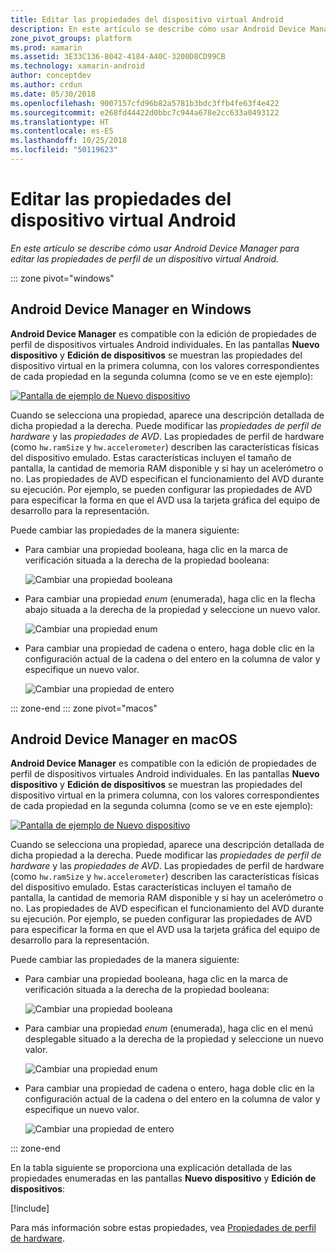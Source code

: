 ```yaml
---
title: Editar las propiedades del dispositivo virtual Android
description: En este artículo se describe cómo usar Android Device Manager para editar las propiedades de perfil de un dispositivo virtual Android.
zone_pivot_groups: platform
ms.prod: xamarin
ms.assetid: 3E33C136-8042-4184-A40C-3200D8CD99CB
ms.technology: xamarin-android
author: conceptdev
ms.author: crdun
ms.date: 05/30/2018
ms.openlocfilehash: 9007157cfd96b82a5781b3bdc3ffb4fe63f4e422
ms.sourcegitcommit: e268fd44422d0bbc7c944a678e2cc633a0493122
ms.translationtype: HT
ms.contentlocale: es-ES
ms.lasthandoff: 10/25/2018
ms.locfileid: "50119623"
---
```

# <a name="editing-android-virtual-device-properties"></a>Editar las propiedades del dispositivo virtual Android

_En este artículo se describe cómo usar Android Device Manager para editar las propiedades de perfil de un dispositivo virtual Android._

::: zone pivot="windows"

## <a name="android-device-manager-on-windows"></a>Android Device Manager en Windows

**Android Device Manager** es compatible con la edición de propiedades de perfil de dispositivos virtuales Android individuales. En las pantallas **Nuevo dispositivo** y **Edición de dispositivos** se muestran las propiedades del dispositivo virtual en la primera columna, con los valores correspondientes de cada propiedad en la segunda columna (como se ve en este ejemplo): 

[![Pantalla de ejemplo de Nuevo dispositivo](device-properties-images/win/01-new-device-editor-sml.png)](device-properties-images/win/01-new-device-editor.png#lightbox)

Cuando se selecciona una propiedad, aparece una descripción detallada de dicha propiedad a la derecha. Puede modificar las *propiedades de perfil de hardware* y las *propiedades de AVD*. Las propiedades de perfil de hardware (como `hw.ramSize` y `hw.accelerometer`) describen las características físicas del dispositivo emulado. Estas características incluyen el tamaño de pantalla, la cantidad de memoria RAM disponible y si hay un acelerómetro o no. Las propiedades de AVD especifican el funcionamiento del AVD durante su ejecución. Por ejemplo, se pueden configurar las propiedades de AVD para especificar la forma en que el AVD usa la tarjeta gráfica del equipo de desarrollo para la representación.

Puede cambiar las propiedades de la manera siguiente:

-   Para cambiar una propiedad booleana, haga clic en la marca de verificación situada a la derecha de la propiedad booleana:

    ![Cambiar una propiedad booleana](device-properties-images/win/02-boolean-value.png)

-   Para cambiar una propiedad *enum* (enumerada), haga clic en la flecha abajo situada a la derecha de la propiedad y seleccione un nuevo valor.

    ![Cambiar una propiedad enum](device-properties-images/win/04-enum-value.png)

-   Para cambiar una propiedad de cadena o entero, haga doble clic en la configuración actual de la cadena o del entero en la columna de valor y especifique un nuevo valor.

    ![Cambiar una propiedad de entero](device-properties-images/win/03-integer-value.png)

::: zone-end
::: zone pivot="macos"

## <a name="android-device-manager-on-macos"></a>Android Device Manager en macOS

**Android Device Manager** es compatible con la edición de propiedades de perfil de dispositivos virtuales Android individuales. En las pantallas **Nuevo dispositivo** y **Edición de dispositivos** se muestran las propiedades del dispositivo virtual en la primera columna, con los valores correspondientes de cada propiedad en la segunda columna (como se ve en este ejemplo): 

[![Pantalla de ejemplo de Nuevo dispositivo](device-properties-images/mac/01-new-device-editor-sml.png)](device-properties-images/mac/01-new-device-editor.png#lightbox)

Cuando se selecciona una propiedad, aparece una descripción detallada de dicha propiedad a la derecha. Puede modificar las *propiedades de perfil de hardware* y las *propiedades de AVD*. Las propiedades de perfil de hardware (como `hw.ramSize` y `hw.accelerometer`) describen las características físicas del dispositivo emulado. Estas características incluyen el tamaño de pantalla, la cantidad de memoria RAM disponible y si hay un acelerómetro o no. Las propiedades de AVD especifican el funcionamiento del AVD durante su ejecución. Por ejemplo, se pueden configurar las propiedades de AVD para especificar la forma en que el AVD usa la tarjeta gráfica del equipo de desarrollo para la representación.

Puede cambiar las propiedades de la manera siguiente:

-   Para cambiar una propiedad booleana, haga clic en la marca de verificación situada a la derecha de la propiedad booleana:

    ![Cambiar una propiedad booleana](device-properties-images/mac/02-boolean-value.png)

-   Para cambiar una propiedad *enum* (enumerada), haga clic en el menú desplegable situado a la derecha de la propiedad y seleccione un nuevo valor.

    ![Cambiar una propiedad enum](device-properties-images/mac/04-enum-value.png)

-   Para cambiar una propiedad de cadena o entero, haga doble clic en la configuración actual de la cadena o del entero en la columna de valor y especifique un nuevo valor.

    ![Cambiar una propiedad de entero](device-properties-images/mac/03-integer-value.png)

::: zone-end

En la tabla siguiente se proporciona una explicación detallada de las propiedades enumeradas en las pantallas **Nuevo dispositivo** y **Edición de dispositivos**:

[!include[](~/android/includes/emulator-properties.md)]

Para más información sobre estas propiedades, vea [Propiedades de perfil de hardware](https://developer.android.com/studio/run/managing-avds.html#hpproperties).

